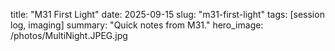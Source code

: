 title: "M31 First Light"
date: 2025-09-15
slug: "m31-first-light"
tags: [session log, imaging]
summary: "Quick notes from M31."
hero_image: /photos/MultiNight.JPEG.jpg
